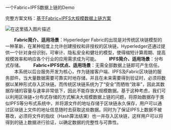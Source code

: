 一个Fabric+IPFS数据上链的Demo

完整方案文档：[基于Fabric+IPFS大规模数据上链方案](https://www.wanghaoyi.com/fabric-ipfs-technical-solution.html)

![在这里插入图片描述](https://img-blog.csdnimg.cn/20190807150545715.png?x-oss-process=image/watermark,type_ZmFuZ3poZW5naGVpdGk,shadow_10,text_aHR0cHM6Ly9ibG9nLmNzZG4ubmV0L0pvbmFzRXJvc29uQXRzZWE=,size_16,color_FFFFFF,t_70)

  **Fabric简介、适用场景**：Hyperledger Fabric的出现是对传统区块链模型的一种革新，在某种程度上允许创建授权和非授权的区块链，Hyperledger还通过提供一个针对身份识别，可审计、隐私安全和健壮的模型，使得缩短计算周期、提高规模效率和响应各个行业的应用需求成为可能。
  **IPFS简介、适用场景**：分布式存储。
  **Fabric+IPFS优点、适用场景**：无需全部数据上链即可产生信任。
  本系统以后台服务开发为核心，作为链接客户端、IPFS及Fabric区块链的服务部件。当大量数据需要可靠实时地存储，并且在未来需要得到验证时，必须将数据以某种形式存入区块链。而传统区块链系统为了“安全”而牺牲“效率”，因此其数据存储的容量与速率非常低下，因此不能存放大规模数据。基于这种考虑，我们可以利用区块链+分布式存储的方式解决大规模数据上链的问题，将原始数据存于类似IPFS等分布式系统中，并将源文件的地址存储于区块链永久保存，用户可以通过区块链上文件的地址信息随时去获取这些数据。同时为了保证IPFS上数据不被篡改，必须将文件的指纹（Hash算法结果）也一并存入区块链，这样用户可以将得到的链上数据进行验证，以确定数据的完整性与可靠性。